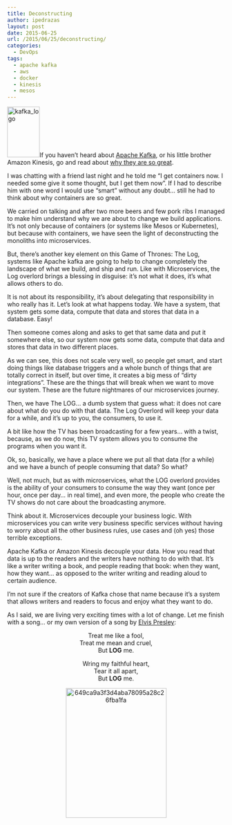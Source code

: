 ```yaml
---
title: Deconstructing
author: ipedrazas
layout: post
date: 2015-06-25
url: /2015/06/25/deconstructing/
categories:
  - DevOps
tags:
  - apache kafka
  - aws
  - docker
  - kinesis
  - mesos
---
```

[<img class="alignleft size-full wp-image-454" src="http://ivan.pedrazas.me/wp-content/uploads/2015/06/kafka_logo.png" alt="kafka_logo" width="75" height="117" />][1]If you haven&#8217;t heard about [Apache Kafka][2], or his little brother Amazon Kinesis, go and read about [why they are so great][3].

I was chatting with a friend last night and he told me &#8220;I get containers now. I needed some give it some thought, but I get them now&#8221;. If I had to describe him with one word I would use &#8220;smart&#8221; without any doubt&#8230; still he had to think about why containers are so great.

We carried on talking and after two more beers and few pork ribs I managed to make him understand why we are about to change we build applications. It&#8217;s not only because of containers (or systems like Mesos or Kubernetes), but because with containers, we have seen the light of deconstructing the monoliths into microservices.

But, there&#8217;s another key element on this Game of Thrones: The Log, systems like Apache kafka are going to help to change completely the landscape of what we build, and ship and run. Like with Microservices, the Log overlord brings a blessing in disguise: it&#8217;s not what it does, it&#8217;s what allows others to do.

It is not about its responsibility, it&#8217;s about delegating that responsibility in who really has it. Let&#8217;s look at what happens today. We have a system, that system gets some data, compute that data and stores that data in a database. Easy!

Then someone comes along and asks to get that same data and put it somewhere else, so our system now gets some data, compute that data and stores that data in two different places.

As we can see, this does not scale very well, so people get smart, and start doing things like database triggers and a whole bunch of things that are totally correct in itself, but over time, it creates a big mess of &#8220;dirty integrations&#8221;. These are the things that will break when we want to move our system. These are the future nightmares of our microservices journey.

Then, we have The LOG&#8230; a dumb system that guess what: it does not care about what do you do with that data. The Log Overlord will keep your data for a while, and it&#8217;s up to you, the consumers, to use it.

A bit like how the TV has been broadcasting for a few years&#8230; with a twist, because, as we do now, this TV system allows you to consume the programs when you want it.

Ok, so, basically, we have a place where we put all that data (for a while) and we have a bunch of people consuming that data? So what?

Well, not much, but as with microservices, what the LOG overlord provides is the ability of your consumers to consume the way they want (once per hour, once per day&#8230; in real time), and even more, the people who create the TV shows do not care about the broadcasting anymore.

Think about it. Microservices decouple your business logic. With microservices you can write very business specific services without having to worry about all the other business rules, use cases and (oh yes) those terrible exceptions.

Apache Kafka or Amazon Kinesis decouple your data. How you read that data is up to the readers and the writers have nothing to do with that. It&#8217;s like a writer writing a book, and people reading that book: when they want, how they want&#8230; as opposed to the writer writing and reading aloud to certain audience.

I&#8217;m not sure if the creators of Kafka chose that name because it&#8217;s a system that allows writers and readers to focus and enjoy what they want to do.

As I said, we are living very exciting times with a lot of change. Let me finish with a song&#8230; or my own version of a song by [Elvis Presley][4]:

<p style="text-align: center;">
  Treat me like a fool,<br /> Treat me mean and cruel,<br /> But <strong>LOG</strong> me.
</p>

<p style="text-align: center;">
  Wring my faithful heart,<br /> Tear it all apart,<br /> But <strong>LOG</strong> me.
</p>

<p style="text-align: center;">
  <a href="http://ivan.pedrazas.me/wp-content/uploads/2015/06/649ca9a3f3d4aba78095a28c26fba1fa.jpg"><img class="aligncenter size-medium wp-image-455" src="http://ivan.pedrazas.me/wp-content/uploads/2015/06/649ca9a3f3d4aba78095a28c26fba1fa-233x300.jpg" alt="649ca9a3f3d4aba78095a28c26fba1fa" width="233" height="300" /></a>
</p>

 [1]: http://ivan.pedrazas.me/wp-content/uploads/2015/06/kafka_logo.png
 [2]: http://kafka.apache.org/
 [3]: http://www.oreilly.com/pub/e/3098
 [4]: https://www.youtube.com/watch?v=f8PMqLHF1jU